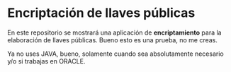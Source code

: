 # Encriptación de llaves públicas
En este repositorio se mostrará una aplicación de **encriptamiento** para la elaboración de llaves públicas.
Bueno esto es una prueba, no me creas.

Ya no uses JAVA, bueno, solamente cuando sea absolutamente necesario y/o si trabajas en ORACLE.
